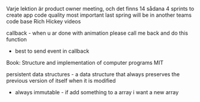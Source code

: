 Varje lektion är product owner meeting, och det finns 14 sådana
4 sprints to create app
code quality most important
last spring will be in another teams code base
Rich Hickey videos

callback - when u ar done with animation please call me back and do this function
- best to send event in callback

Book: Structure and implementation of computer programs MIT


persistent data structures - a data structure that always preserves the previous version of itself when it is modified
- always immutable - if add something to a array i want a new array 

